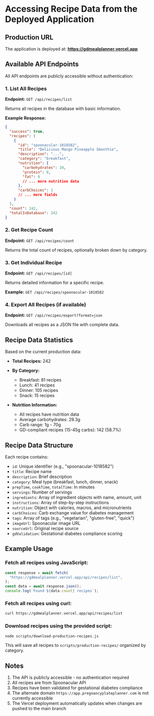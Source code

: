 # Accessing Recipe Data from the Deployed Application

## Production URL

The application is deployed at: **https://gdmealplanner.vercel.app**

## Available API Endpoints

All API endpoints are publicly accessible without authentication:

### 1. List All Recipes

**Endpoint:** `GET /api/recipes/list`

Returns all recipes in the database with basic information.

**Example Response:**

```json
{
  "success": true,
  "recipes": [
    {
      "id": "spoonacular-1018582",
      "title": "Delicious Mango Pineapple Smoothie",
      "description": "...",
      "category": "breakfast",
      "nutrition": {
        "carbohydrates": 20,
        "protein": 8,
        "fat": 9
        // ... more nutrition data
      },
      "carbChoices": 1
      // ... more fields
    }
  ],
  "count": 242,
  "totalInDatabase": 242
}
```

### 2. Get Recipe Count

**Endpoint:** `GET /api/recipes/count`

Returns the total count of recipes, optionally broken down by category.

### 3. Get Individual Recipe

**Endpoint:** `GET /api/recipes/[id]`

Returns detailed information for a specific recipe.

**Example:** `GET /api/recipes/spoonacular-1018582`

### 4. Export All Recipes (if available)

**Endpoint:** `GET /api/recipes/export?format=json`

Downloads all recipes as a JSON file with complete data.

## Recipe Data Statistics

Based on the current production data:

- **Total Recipes:** 242
- **By Category:**
  - Breakfast: 81 recipes
  - Lunch: 41 recipes
  - Dinner: 105 recipes
  - Snack: 15 recipes

- **Nutrition Information:**
  - All recipes have nutrition data
  - Average carbohydrates: 29.3g
  - Carb range: 1g - 70g
  - GD-compliant recipes (15-45g carbs): 142 (58.7%)

## Recipe Data Structure

Each recipe contains:

- `id`: Unique identifier (e.g., "spoonacular-1018582")
- `title`: Recipe name
- `description`: Brief description
- `category`: Meal type (breakfast, lunch, dinner, snack)
- `prepTime`, `cookTime`, `totalTime`: In minutes
- `servings`: Number of servings
- `ingredients`: Array of ingredient objects with name, amount, unit
- `instructions`: Array of step-by-step instructions
- `nutrition`: Object with calories, macros, and micronutrients
- `carbChoices`: Carb exchange value for diabetes management
- `tags`: Array of tags (e.g., "vegetarian", "gluten-free", "quick")
- `imageUrl`: Spoonacular image URL
- `sourceUrl`: Original recipe source
- `gdValidation`: Gestational diabetes compliance scoring

## Example Usage

### Fetch all recipes using JavaScript:

```javascript
const response = await fetch(
  "https://gdmealplanner.vercel.app/api/recipes/list",
);
const data = await response.json();
console.log(`Found ${data.count} recipes`);
```

### Fetch all recipes using curl:

```bash
curl https://gdmealplanner.vercel.app/api/recipes/list
```

### Download recipes using the provided script:

```bash
node scripts/download-production-recipes.js
```

This will save all recipes to `scripts/production-recipes/` organized by category.

## Notes

1. The API is publicly accessible - no authentication required
2. All recipes are from Spoonacular API
3. Recipes have been validated for gestational diabetes compliance
4. The alternate domain `https://app.pregnancyplateplanner.com` is not currently accessible
5. The Vercel deployment automatically updates when changes are pushed to the main branch
